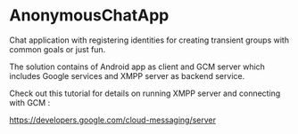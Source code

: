 # AnonymousChatApp
Chat application with registering identities for creating transient groups with common goals or just fun.

The solution contains of Android app as client and GCM server which includes Google services and XMPP server as backend service.

Check out this tutorial for details on running XMPP server and connecting with GCM :

https://developers.google.com/cloud-messaging/server





